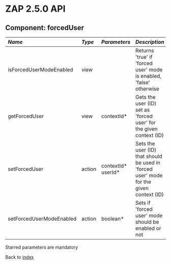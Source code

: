 # ZAP 2.5.0 API
## Component: forcedUser
| _Name_ | _Type_ | _Parameters_ | _Description_ |
|:-------|:-------|:-------------|:--------------|
| isForcedUserModeEnabled| view |  | Returns 'true' if 'forced user' mode is enabled, 'false' otherwise |
| getForcedUser| view | contextId*  | Gets the user (ID) set as 'forced user' for the given context (ID) |
| setForcedUser| action | contextId* userId*  | Sets the user (ID) that should be used in 'forced user' mode for the given context (ID) |
| setForcedUserModeEnabled| action | boolean*  | Sets if 'forced user' mode should be enabled or not |

Starred parameters are mandatory

Back to [index](ApiGen_Index)

